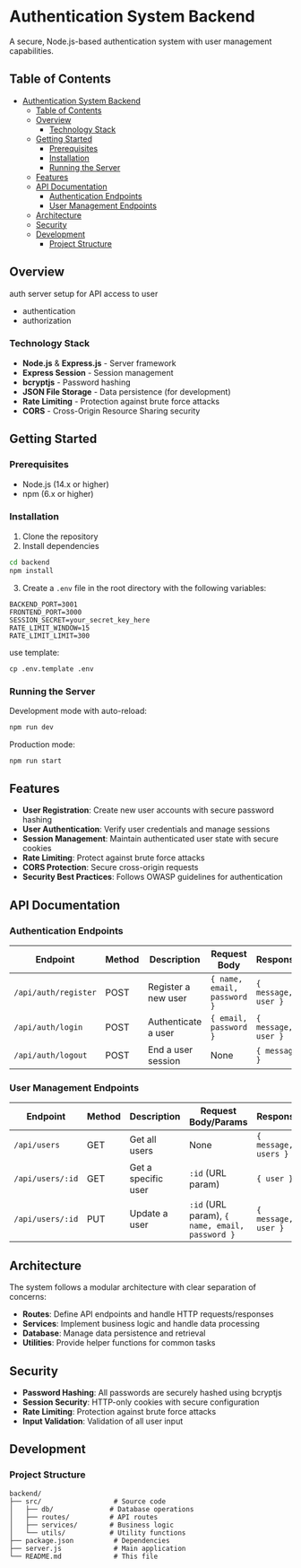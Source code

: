 # Authentication System Backend

A secure, Node.js-based authentication system with user management capabilities.

## Table of Contents

- [Authentication System Backend](#authentication-system-backend)
  - [Table of Contents](#table-of-contents)
  - [Overview](#overview)
    - [Technology Stack](#technology-stack)
  - [Getting Started](#getting-started)
    - [Prerequisites](#prerequisites)
    - [Installation](#installation)
    - [Running the Server](#running-the-server)
  - [Features](#features)
  - [API Documentation](#api-documentation)
    - [Authentication Endpoints](#authentication-endpoints)
    - [User Management Endpoints](#user-management-endpoints)
  - [Architecture](#architecture)
  - [Security](#security)
  - [Development](#development)
    - [Project Structure](#project-structure)

## Overview

auth server setup for API access to user 
- authentication
- authorization


### Technology Stack

- **Node.js** & **Express.js** - Server framework
- **Express Session** - Session management
- **bcryptjs** - Password hashing
- **JSON File Storage** - Data persistence (for development)
- **Rate Limiting** - Protection against brute force attacks
- **CORS** - Cross-Origin Resource Sharing security

## Getting Started

### Prerequisites

- Node.js (14.x or higher)
- npm (6.x or higher)

### Installation

1. Clone the repository
2. Install dependencies

```bash
cd backend
npm install
```

3. Create a `.env` file in the root directory with the following variables:

```
BACKEND_PORT=3001
FRONTEND_PORT=3000
SESSION_SECRET=your_secret_key_here
RATE_LIMIT_WINDOW=15
RATE_LIMIT_LIMIT=300
```

use template: 

```
cp .env.template .env
```

### Running the Server

Development mode with auto-reload:

```bash
npm run dev
```

Production mode:

```bash
npm run start
```

## Features

- **User Registration**: Create new user accounts with secure password hashing
- **User Authentication**: Verify user credentials and manage sessions
- **Session Management**: Maintain authenticated user state with secure cookies
- **Rate Limiting**: Protect against brute force attacks
- **CORS Protection**: Secure cross-origin requests
- **Security Best Practices**: Follows OWASP guidelines for authentication

## API Documentation

### Authentication Endpoints

| Endpoint | Method | Description | Request Body | Response |
|----------|--------|-------------|--------------|----------|
| `/api/auth/register` | POST | Register a new user | `{ name, email, password }` | `{ message, user }` |
| `/api/auth/login` | POST | Authenticate a user | `{ email, password }` | `{ message, user }` |
| `/api/auth/logout` | POST | End a user session | None | `{ message }` |

### User Management Endpoints

| Endpoint | Method | Description | Request Body/Params | Response |
|----------|--------|-------------|--------------|----------|
| `/api/users` | GET | Get all users | None | `{ message, users }` |
| `/api/users/:id` | GET | Get a specific user | `:id` (URL param) | `{ user }` |
| `/api/users/:id` | PUT | Update a user | `:id` (URL param), `{ name, email, password }` | `{ message, user }` |


## Architecture

The system follows a modular architecture with clear separation of concerns:

- **Routes**: Define API endpoints and handle HTTP requests/responses
- **Services**: Implement business logic and handle data processing
- **Database**: Manage data persistence and retrieval
- **Utilities**: Provide helper functions for common tasks

## Security

- **Password Hashing**: All passwords are securely hashed using bcryptjs
- **Session Security**: HTTP-only cookies with secure configuration
- **Rate Limiting**: Protection against brute force attacks
- **Input Validation**: Validation of all user input

## Development

### Project Structure

```
backend/
├── src/                  # Source code
│   ├── db/              # Database operations
│   ├── routes/          # API routes
│   ├── services/        # Business logic
│   └── utils/           # Utility functions
├── package.json          # Dependencies
├── server.js             # Main application
└── README.md             # This file
```